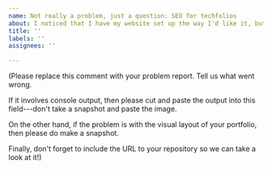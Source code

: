 ```yaml
---
name: Not really a problem, just a question: SEO for techfolios
about: I noticed that I have my website set up the way I'd like it, but it doesn't appear in search engines. I tried jekyll-seo-tag but it looks like since techfolios uses Jekyll, that won't work; would it be best to open a new Jekyll workflow and integrate it through -jekyll-seo or to add tags? I'm not sure, new to Jekyll, and am uncertain if other techfolio users have tried this before (but there is a first for everything). [Here's my repository if you need it](https://github.com/PsychNStuff/psychnstuff.github.io)
title: ''
labels: ''
assignees: ''

---
```


(Please replace this comment with your problem report.  Tell us what went wrong. 

If it involves console output, then please cut and paste the output into this field---don't take a snapshot and paste the image. 

On the other hand, if the problem is with the visual layout of your portfolio, then please do make a snapshot.  

Finally, don't forget to include the URL to your repository so we can take a look at it!)
